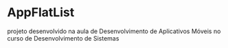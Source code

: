 # AppFlatList

projeto desenvolvido na aula de Desenvolvimento de Aplicativos Móveis no curso de Desenvolvimento de Sistemas
